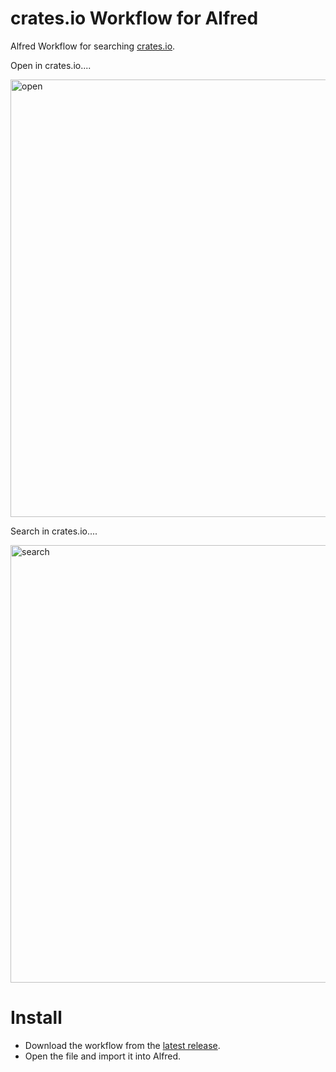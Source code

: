 # crates.io Workflow for Alfred

Alfred Workflow for searching [crates.io](https://crates.io/).

Open in crates.io....

<img width="700" alt="open" src="https://user-images.githubusercontent.com/441642/211871745-89bf490d-8beb-49be-bc61-5d2782b06ec5.png">

Search in crates.io....

<img width="700" alt="search" src="https://user-images.githubusercontent.com/441642/211871772-e32e9a32-3ea3-41c1-875e-7792f947b131.png">

# Install

- Download the workflow from the [latest release](https://github.com/manewitz/crates-alfred/releases/latest).
- Open the file and import it into Alfred.
